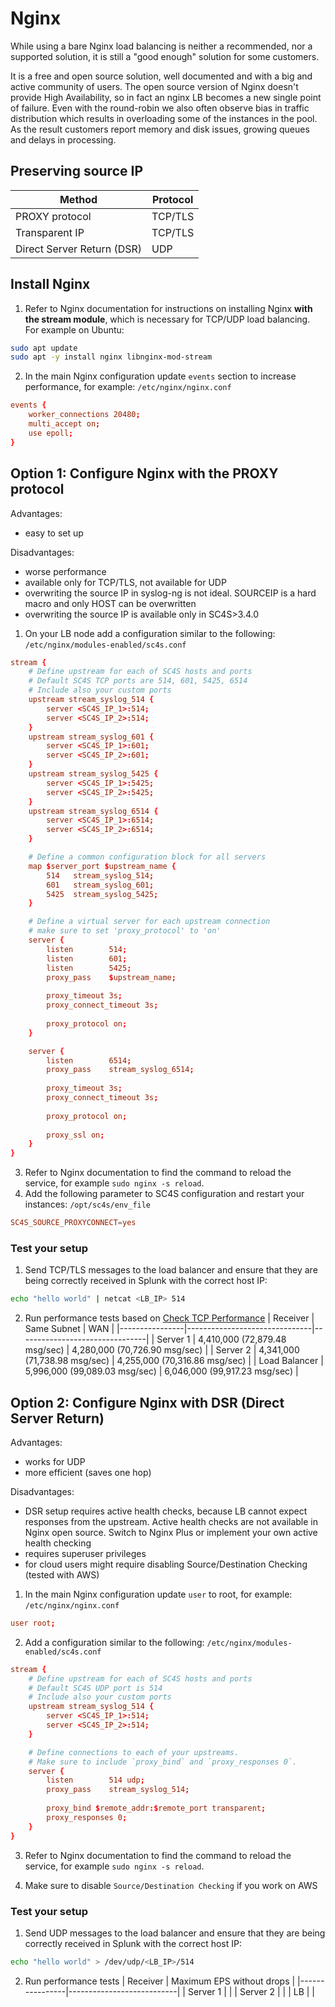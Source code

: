 # Nginx
While using a bare Nginx load balancing is neither a recommended, nor a supported solution, it is still a "good enough" solution for some customers.

It is a free and open source solution, well documented and with a big and active community of users.
The open source version of Nginx doesn't provide High Availability, so in fact an nginx LB becomes a new single point of failure. Even with the round-robin we also often observe bias in traffic distribution which results in overloading some of the instances in the pool. As the result customers report memory and disk issues, growing queues and delays in processing.

## Preserving source IP
| Method                     | Protocol   |
|----------------------------|------------|
| PROXY protocol             | TCP/TLS    |
| Transparent IP             | TCP/TLS    |
| Direct Server Return (DSR) | UDP        |

## Install Nginx
1. Refer to Nginx documentation for instructions on installing Nginx **with the stream module**, which is necessary for TCP/UDP load balancing. For example on Ubuntu:
```bash
sudo apt update
sudo apt -y install nginx libnginx-mod-stream
```

2. In the main Nginx configuration update `events` section to increase performance, for example:
`/etc/nginx/nginx.conf`
```conf
events {
    worker_connections 20480;
    multi_accept on;
    use epoll;
}
```

## Option 1: Configure Nginx with the PROXY protocol
Advantages:
- easy to set up

Disadvantages:
- worse performance
- available only for TCP/TLS, not available for UDP
- overwriting the source IP in syslog-ng is not ideal. SOURCEIP is a hard macro and only HOST can be overwritten
- overwriting the source IP is available only in SC4S>3.4.0

1. On your LB node add a configuration similar to the following:
`/etc/nginx/modules-enabled/sc4s.conf`
```conf
stream {
    # Define upstream for each of SC4S hosts and ports
    # Default SC4S TCP ports are 514, 601, 5425, 6514
    # Include also your custom ports
    upstream stream_syslog_514 {
        server <SC4S_IP_1>:514;
        server <SC4S_IP_2>:514;
    }
    upstream stream_syslog_601 {
        server <SC4S_IP_1>:601;
        server <SC4S_IP_2>:601;
    }
    upstream stream_syslog_5425 {
        server <SC4S_IP_1>:5425;
        server <SC4S_IP_2>:5425;
    }
    upstream stream_syslog_6514 {
        server <SC4S_IP_1>:6514;
        server <SC4S_IP_2>:6514;
    }

    # Define a common configuration block for all servers
    map $server_port $upstream_name {
        514   stream_syslog_514;
        601   stream_syslog_601;
        5425  stream_syslog_5425;
    }

    # Define a virtual server for each upstream connection
    # make sure to set 'proxy_protocol' to 'on'
    server {
        listen        514;
        listen        601;
        listen        5425;
        proxy_pass    $upstream_name;
        
        proxy_timeout 3s;
        proxy_connect_timeout 3s;
        
        proxy_protocol on;
    }

    server {
        listen        6514;
        proxy_pass    stream_syslog_6514;
        
        proxy_timeout 3s;
        proxy_connect_timeout 3s;
        
        proxy_protocol on;
        
        proxy_ssl on;
    }
}
```
3. Refer to Nginx documentation to find the command to reload the service, for example `sudo nginx -s reload`.
4. Add the following parameter to SC4S configuration and restart your instances:
`/opt/sc4s/env_file`
```conf
SC4S_SOURCE_PROXYCONNECT=yes
```

### Test your setup
1. Send TCP/TLS messages to the load balancer and ensure that they are being correctly received in Splunk with the correct host IP:
```bash
echo "hello world" | netcat <LB_IP> 514
```

2. Run performance tests based on [Check TCP Performance](tcp_performance_tests.md)
| Receiver       | Same Subnet                   | WAN                            |
|----------------|-------------------------------|--------------------------------|
| Server 1       | 4,410,000 (72,879.48 msg/sec) | 4,280,000 (70,726.90 msg/sec)  |
| Server 2       | 4,341,000 (71,738.98 msg/sec) | 4,255,000 (70,316.86 msg/sec)  |
| Load Balancer  | 5,996,000 (99,089.03 msg/sec) | 6,046,000 (99,917.23 msg/sec)  |


## Option 2: Configure Nginx with DSR (Direct Server Return)
Advantages:
- works for UDP
- more efficient (saves one hop)

Disadvantages:
- DSR setup requires active health checks, because LB cannot expect responses from the upstream. Active health checks are not available in Nginx open source. Switch to Nginx Plus or implement your own active health checking
- requires superuser privileges
- for cloud users might require disabling Source/Destination Checking (tested with AWS)

1. In the main Nginx configuration update `user` to root, for example:
`/etc/nginx/nginx.conf`
```conf
user root;
```

2. Add a configuration similar to the following:
`/etc/nginx/modules-enabled/sc4s.conf`
```conf
stream {
    # Define upstream for each of SC4S hosts and ports
    # Default SC4S UDP port is 514
    # Include also your custom ports
    upstream stream_syslog_514 {
        server <SC4S_IP_1>:514;
        server <SC4S_IP_2>:514;
    }

    # Define connections to each of your upstreams.
    # Make sure to include `proxy_bind` and `proxy_responses 0`.
    server {
        listen        514 udp;
        proxy_pass    stream_syslog_514;
        
        proxy_bind $remote_addr:$remote_port transparent;
        proxy_responses 0;
    }
}
```

3. Refer to Nginx documentation to find the command to reload the service, for example `sudo nginx -s reload`.

4. Make sure to disable `Source/Destination Checking` if you work on AWS

### Test your setup
1. Send UDP messages to the load balancer and ensure that they are being correctly received in Splunk with the correct host IP:
```bash
echo "hello world" > /dev/udp/<LB_IP>/514
```

2. Run performance tests
| Receiver       | Maximum EPS without drops |
|----------------|---------------------------|
| Server 1       |                           |
| Server 2       |                           |
| LB             |                           |